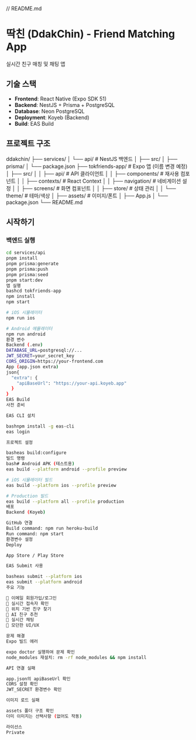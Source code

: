 // README.md
# 딱친 (DdakChin) - Friend Matching App

실시간 친구 매칭 및 채팅 앱

## 기술 스택

- **Frontend**: React Native (Expo SDK 51)
- **Backend**: NestJS + Prisma + PostgreSQL
- **Database**: Neon PostgreSQL
- **Deployment**: Koyeb (Backend)
- **Build**: EAS Build

## 프로젝트 구조
ddakchin/
├── services/
│   └── api/              # NestJS 백엔드
│       ├── src/
│       ├── prisma/
│       └── package.json
├── tokfriends-app/       # Expo 앱 (이름 변경 예정)
│   ├── src/
│   │   ├── api/         # API 클라이언트
│   │   ├── components/  # 재사용 컴포넌트
│   │   ├── contexts/    # React Context
│   │   ├── navigation/  # 네비게이션 설정
│   │   ├── screens/     # 화면 컴포넌트
│   │   ├── store/       # 상태 관리
│   │   └── theme/       # 테마/색상
│   ├── assets/          # 이미지/폰트
│   ├── App.js
│   └── package.json
└── README.md

## 시작하기

### 백엔드 실행

```bash
cd services/api
pnpm install
pnpm prisma:generate
pnpm prisma:push
pnpm prisma:seed
pnpm start:dev
앱 실행
bashcd tokfriends-app
npm install
npm start

# iOS 시뮬레이터
npm run ios

# Android 에뮬레이터  
npm run android
환경 변수
Backend (.env)
DATABASE_URL=postgresql://...
JWT_SECRET=your_secret_key
CORS_ORIGIN=https://your-frontend.com
App (app.json extra)
json{
  "extra": {
    "apiBaseUrl": "https://your-api.koyeb.app"
  }
}
EAS Build
사전 준비

EAS CLI 설치

bashnpm install -g eas-cli
eas login

프로젝트 설정

basheas build:configure
빌드 명령
bash# Android APK (테스트용)
eas build --platform android --profile preview

# iOS 시뮬레이터 빌드
eas build --platform ios --profile preview

# Production 빌드
eas build --platform all --profile production
배포
Backend (Koyeb)

GitHub 연결
Build command: npm run heroku-build
Run command: npm start
환경변수 설정
Deploy

App Store / Play Store

EAS Submit 사용

basheas submit --platform ios
eas submit --platform android
주요 기능

📱 이메일 회원가입/로그인
👥 실시간 접속자 확인
📍 위치 기반 친구 찾기
💝 AI 친구 추천
💬 실시간 채팅
🎨 모던한 UI/UX

문제 해결
Expo 빌드 에러

expo doctor 실행하여 문제 확인
node_modules 재설치: rm -rf node_modules && npm install

API 연결 실패

app.json의 apiBaseUrl 확인
CORS 설정 확인
JWT_SECRET 환경변수 확인

이미지 로드 실패

assets 폴더 구조 확인
더미 이미지는 선택사항 (없어도 작동)

라이선스
Private
